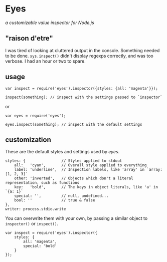 Eyes
====

_a customizable value inspector for Node.js_

"raison d'etre"
---------------

I was tired of looking at cluttered output in the console. Something needed to be done.
`sys.inspect()` didn't display regexps correctly, and was too verbose. I had an hour or two to spare.

usage
-----

    var inspect = require('eyes').inspector({styles: {all: 'magenta'}});

    inspect(something); // inspect with the settings passed to `inspector`

or

    var eyes = require('eyes');

    eyes.inspect(something); // inspect with the default settings

customization
-------------

These are the default styles and settings used by _eyes_.

    styles: {                // Styles applied to stdout
        all:   'cyan',       // Overall style applied to everything 
        label: 'underline',  // Inspection labels, like 'array' in `array: [1, 2, 3]`
        other: 'inverted',   // Objects which don't a literal representation, such as functions
        key:   'bold',       // The keys in object literals, like 'a' in `{a: 1}`
        special: '',         // null, undefined...
        bool: ''             // true & false
    },
    writer: process.stdio.write

You can overwrite them with your own, by passing a similar object to `inspector()` or `inspect()`.

    var inspect = require('eyes').inspector({
        styles: {
            all: 'magenta',
            special: 'bold'
        }
    });

